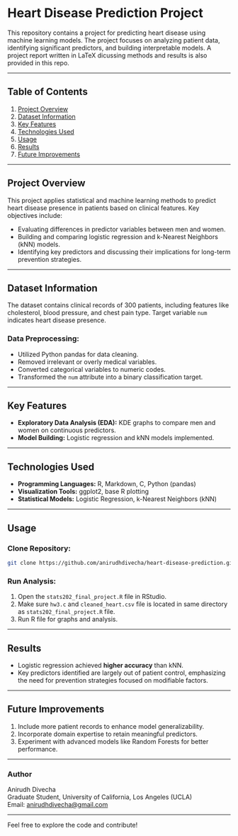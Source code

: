 # Heart Disease Prediction Project

This repository contains a project for predicting heart disease using machine learning models. The project focuses on analyzing patient data, identifying significant predictors, and building interpretable models. A project report written in LaTeX dicussing methods and results is also provided in this repo. 

---

## Table of Contents
1. [Project Overview](#project-overview)
2. [Dataset Information](#dataset-information)
3. [Key Features](#key-features)
4. [Technologies Used](#technologies-used)
5. [Usage](#usage)
6. [Results](#results)
7. [Future Improvements](#future-improvements)

---

## Project Overview

This project applies statistical and machine learning methods to predict heart disease presence in patients based on clinical features. Key objectives include:
- Evaluating differences in predictor variables between men and women.
- Building and comparing logistic regression and k-Nearest Neighbors (kNN) models.
- Identifying key predictors and discussing their implications for long-term prevention strategies.

---

## Dataset Information

The dataset contains clinical records of 300 patients, including features like cholesterol, blood pressure, and chest pain type. Target variable `num` indicates heart disease presence. 

### Data Preprocessing:
- Utilized Python pandas for data cleaning.
- Removed irrelevant or overly medical variables.
- Converted categorical variables to numeric codes.
- Transformed the `num` attribute into a binary classification target.

---

## Key Features

- **Exploratory Data Analysis (EDA):** KDE graphs to compare men and women on continuous predictors.
- **Model Building:** Logistic regression and kNN models implemented.

---

## Technologies Used

- **Programming Languages:** R, Markdown, C, Python (pandas)
- **Visualization Tools:** ggplot2, base R plotting
- **Statistical Models:** Logistic Regression, k-Nearest Neighbors (kNN)

---

## Usage

### Clone Repository:
```bash
git clone https://github.com/anirudhdivecha/heart-disease-prediction.git
```

### Run Analysis:
1. Open the `stats202_final_project.R` file in RStudio.
2. Make sure `hw3.c` and `cleaned_heart.csv` file is located in same directory as `stats202_final_project.R` file.
3. Run R file for graphs and analysis.

---

## Results

- Logistic regression achieved **higher accuracy** than kNN.
- Key predictors identified are largely out of patient control, emphasizing the need for prevention strategies focused on modifiable factors.

---

## Future Improvements

1. Include more patient records to enhance model generalizability.
2. Incorporate domain expertise to retain meaningful predictors.
3. Experiment with advanced models like Random Forests for better performance.

---

### Author
Anirudh Divecha  
Graduate Student, University of California, Los Angeles (UCLA)  
Email: anirudhdivecha@gmail.com

---

Feel free to explore the code and contribute!

